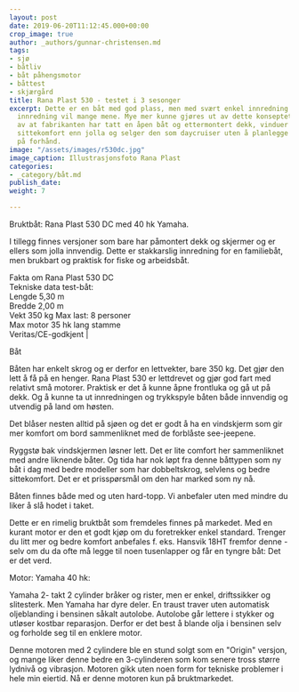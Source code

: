 ```yaml
---
layout: post
date: 2019-06-20T11:12:45.000+00:00
crop_image: true
author: _authors/gunnar-christensen.md
tags:
- sjø
- båtliv
- båt påhengsmotor
- båttest
- skjærgård
title: Rana Plast 530 - testet i 3 sesonger
excerpt: Dette er en båt med god plass, men med svært enkel innredning. For enkel
  innredning vil mange mene. Mye mer kunne gjøres ut av dette konseptet. Du har følelsen
  av at fabrikanten har tatt en åpen båt og ettermontert dekk, vinduer og noe bedre
  sittekomfort enn jolla og selger den som daycruiser uten å planlegge særlig mye
  på forhånd.
image: "/assets/images/r530dc.jpg"
image_caption: Illustrasjonsfoto Rana Plast
categories:
- _category/båt.md
publish_date: 
weight: 7

---
```

Bruktbåt: Rana Plast 530 DC med 40 hk Yamaha.

I tillegg finnes versjoner som bare har påmontert dekk og skjermer og er ellers som jolla innvendig. Dette er stakkarslig innredning for en familiebåt, men brukbart og praktisk for fiske og arbeidsbåt.

Fakta om Rana Plast 530 DC  
Tekniske data test-båt:  
Lengde 5,30 m  
Bredde 2,00 m  
Vekt 350 kg
Max last: 8 personer  
Max motor 35 hk lang stamme  
Veritas/CE-godkjent |

Båt

Båten har enkelt skrog og er derfor en lettvekter, bare 350 kg. Det gjør den lett å få på en henger. Rana Plast 530 er lettdrevet og gjør god fart med relativt små motorer. Praktisk er det å kunne åpne frontluka og gå ut på dekk. Og å kunne ta ut innredningen og trykkspyle båten både innvendig og utvendig på land om høsten.

Det blåser nesten alltid på sjøen og det er godt å ha en vindskjerm som gir mer komfort om bord sammenliknet med de forblåste see-jeepene.  

Ryggstø bak vindskjermen løsner lett. Det er lite comfort her sammenliknet med andre liknende båter. Og tida har nok løpt fra denne båttypen som ny båt i dag med bedre modeller som har dobbeltskrog, selvlens og bedre sittekomfort. Det er et prisspørsmål om den har marked som ny nå. 

Båten finnes både med og uten hard-topp. Vi anbefaler uten med mindre du liker å slå hodet i taket. 

Dette er en rimelig bruktbåt som fremdeles finnes på markedet. Med en kurant motor er den et godt kjøp om du foretrekker enkel standard. Trenger du litt mer og bedre komfort anbefales f. eks. Hansvik 18HT fremfor denne - selv om du da ofte må legge til noen tusenlapper og får en tyngre båt: Det er det verd.

Motor: Yamaha 40 hk:

Yamaha 2- takt 2 cylinder bråker og rister, men er enkel, driftssikker og slitesterk. Men Yamaha har dyre deler. En traust traver uten automatisk oljeblanding i bensinen såkalt autolobe. Autolobe går lettere i stykker og utløser kostbar reparasjon. Derfor er det best å blande olja i bensinen selv og forholde seg til en enklere motor.

Denne motoren med 2 cylindere ble en stund solgt som en "Origin" versjon, og mange liker denne bedre en 3-cylinderen som kom senere tross større lydnivå og vibrasjon. Motoren gikk uten noen form for tekniske problemer i hele min eiertid. Nå er denne motoren kun på bruktmarkedet.